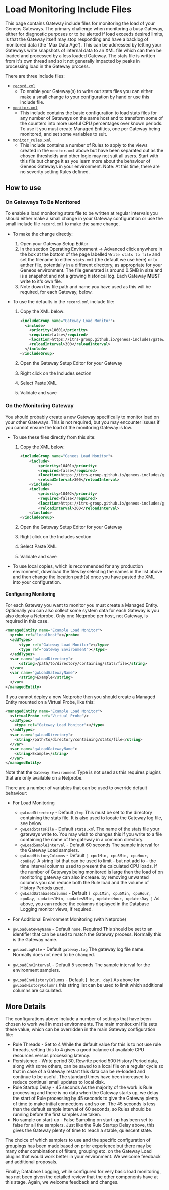 # Load Monitoring Include Files

This page contains Gateway include files for monitoring the load of your Geneos Gateways. The primary challenge when monitoring a busy Gateway, either for diagnostic purposes or to be alerted if load exceeds desired limits, is that the Gateway itself may stop responding and have a backlog of monitored data (the 'Max Data Age'). This can be addressed by letting your Gateways write snapshots of internal data to an XML file which can then be loaded and processed by a less loaded Gateway. The stats file is written from it's own thread and so it not generally impacted by peaks in processing load in the Gateway process.

There are three include files:

* [`record.xml`](record.xml)
  * To enable your Gateway(s) to write out stats files you can either make a small change to your configuration by hand or use this include file.
* [`monitor.xml`](monitor.xml)
  * This include contains the basic configuration to load stats files for any number of Gateways on the same host and to transform some of the counters into more useful CPU percentages over known periods. To use it you must create Managed Entities, one per Gateway being monitored, and set some variables to suit.
* [`monitor_rules.xml`](monitor_rules.xml)
  * This include contains a number of Rules to apply to the views created in the `monitor.xml` above but have been separated out as the chosen thresholds and other logic may not suit all users. Start with this file but change it as you learn more about the behaviour of Geneos Gateways in your environment.
    Note: At this time, there are no severity setting Rules defined.

## How to use

### On Gateways To Be Monitored

To enable a load monitoring stats file to be written at regular intervals you should either make a small change in your Gateway configuration or use the small include file `record.xml` to make the same change.

* To make the change directly:

  1. Open your Gateway Setup Editor
  2. In the section Operating Environment -> Advanced click anywhere in the box at the bottom of the page labelled `Write stats to file` and set the filename to either `stats.xml` (the default we use here) or to anther file, potentially in a different directory, as appropriate for your Geneos environment. The file generated is around 0.5MB in size and is a snapshot and not a growing historical log. Each Gateway **MUST** write to it's own file.
  3. Note down ths file path and name you have used as this will be required, for each Gateway, below.

* To use the defaults in the `record.xml` include file:

  1. Copy the XML below:

     ```xml
     <includeGroup name="Gateway Load Monitor">
       <include>
         <priority>10601</priority>
         <required>false</required>
         <location>https://itrs-group.github.io/geneos-includes/gateway/load/record.xml</location>
         <reloadInterval>300</reloadInterval>
       </include>
     </includeGroup>
     ```

  2. Open the Gateway Setup Editor for your Gateway
  3. Right click on the Includes section
  4. Select Paste XML
  5. Validate and save

### On the Monitoring Gateway

You should probably create a new Gateway specifically to monitor load on your other Gateways. This is not required, but you may encounter issues if you cannot ensure the load of the monitoring Gateway is low.

* To use these files directly from this site:

  1. Copy the XML below:

     ```xml
     <includeGroup name="Geneos Load Monitor">
         <include>
             <priority>10401</priority>
             <required>false</required>
             <location>https://itrs-group.github.io/geneos-includes/gateway/load/monitor.xml</location>
             <reloadInterval>300</reloadInterval>
         </include>
         <include>
             <priority>10402</priority>
             <required>false</required>
             <location>https://itrs-group.github.io/geneos-includes/gateway/load/monitor_rules.xml</location>
             <reloadInterval>300</reloadInterval>
         </include>
     </includeGroup>
     ```

  2. Open the Gateway Setup Editor for your Gateway
  3. Right click on the Includes section
  4. Select Paste XML
  5. Validate and save

* To use local copies, which is recommended for any production environment, download the files by selecting the names in the list above and then change the location path(s) once you have pasted the XML into your configuration.

#### Configuring Monitoring

For each Gateway you want to monitor you must create a Managed Entity. Optionally you can also collect some system data for each Gateway is you also deploy a Netprobe. Only one Netprobe per host, not Gateway, is required in this case.

```xml
<managedEntity name="Example Load Monitor">
  <probe ref="localhost"></probe>
  <addTypes>
      <type ref="Gateway Load Monitor"></type>
      <type ref="Gateway Environment"></type>
  </addTypes>
  <var name="gwLoadDirectory">
      <string>/path/to/directory/containing/stats/file</string>
  </var>
  <var name="gwLoadGatewayName">
      <string>Example</string>
  </var>
</managedEntity>
```

If you cannot deploy a new Netprobe then you should create a Managed Entity mounted on a Virtual Probe, like this:

```xml
<managedEntity name="Example Load Monitor">
  <virtualProbe ref="Virtual Probe"/>
  <addTypes>
    <type ref="Gateway Load Monitor"></type>
  </addTypes>
  <var name="gwLoadDirectory">
    <string>/path/to/directory/containing/stats/file</string>
  </var>
  <var name="gwLoadGatewayName">
    <string>Example</string>
  </var>
</managedEntity>
```

Note that the `Gateway Environment` Type is not used as this requires plugins that are only available on a Netprobe.

There are a number of variables that can be used to override default behaviour:

* For Load Monitoring
  * `gwLoadDirectory` - Default `/tmp`
    This must be set to the directory containing the stats file. It is also used to locate the Gateway log file, see below.
  * `gwLoadStatsFile` - Default `stats.xml`
    The name of the stats file your gateways write to. You may wish to changes this if you write to a file containing the name of the gateway in a common directory.
  * `gwLoadSampleInterval` - Default 60 seconds
    The sample interval for the Gateway Load samplers.
  * `gwLoadHistoryColumns` - Default `[ cpu1Min, cpu5Min, cpuHour, cpuDay]`
    A string list that can be used to limit - but not add to - the time interval columns used to present the calculated CPU loads. If the number of Gateways being monitored is large then the load of on monitoring gateway can also increase. by removing unwanted columns you can reduce both the Rule load and the volume of History Periods used.
  * `gwLoadDatabaseColumns` - Default `[ cpu1Min, cpu5Min, cpuHour, cpuDay, updates1Min, updates5Min, updatesHour, updatesDay ]`
    As above, you can reduce the columns displayed in the Database Logging monitor views, if required.

* For Additional Environment Monitoring (with Netprobe)
* `gwLoadGatewayName` - Default `none`, Required
  This should be set to an identifier that can be used to match the Gateway process. Normally this is the Gateway name.
* `gwLoadLogFile` - Default `gateway.log`
  The gateway log file name. Normally does not need to be changed.
* `gwLoadEnvInterval` - Default 5 seconds
  The sample interval for the environment samplers.
* `gwLoadEnvHistoryColumns` - Default `[ hour, day]`
  As above for `gwLoadHistoryColumns` this string list can be used to limit which additional columns are calculated.

## More Details

The configurations above include a number of settings that have been chosen to work well in most environments. The main monitor.xml file sets these value, which can be overridden in the main Gateway configuration file:

* Rule Threads - Set to 4
  While the default value for this is to not use rule threads, setting this to 4 gives a good balance of available CPU resources versus processing latency.
* Persistence - Write period 30, Rewrite period 500
  History Period data, along with some others, can be saved to a local file on a regular cycle so that in case of a Gateway restart this data can be re-loaded and continue to be useful. The standard times have been increased to reduce continual small updates to local disk.
* Rule Startup Delay - 45 seconds
  As the majority of the work is Rule processing and there is no data when the Gateway starts up, we delay the start of Rule processing by 45 seconds to give the Gateway plenty of time to make initial connections and so on. The 45 seconds is less than the default sample interval of 60 seconds, so Rules should be running before the first samples are taken.
* No sample on start-up - False
  Sampling on start-up has been set to false for all the samplers. Just like the Rule Startup Delay above, this gives the Gateway plenty of time to reach a stable, quiescent state.

The choice of which samplers to use and the specific configuration of groupings has been made based on prior experience but there may be many other combinations of filters, grouping etc. on the Gateway Load plugins that would work better in your environment. We welcome feedback and additional proposals.

Finally; Database Logging, while configured for very basic load monitoring, has not been given the detailed review that the other components have at this stage. Again, we welcome feedback and changes.
